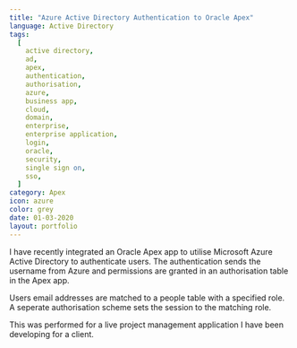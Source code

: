 ```yaml
---
title: "Azure Active Directory Authentication to Oracle Apex"
language: Active Directory
tags:
  [
    active directory,
    ad,
    apex,
    authentication,
    authorisation,
    azure,
    business app,
    cloud,
    domain,
    enterprise,
    enterprise application,
    login,
    oracle,
    security,
    single sign on,
    sso,
  ]
category: Apex
icon: azure
color: grey
date: 01-03-2020
layout: portfolio
---
```


I have recently integrated an Oracle Apex app to utilise Microsoft Azure Active Directory to authenticate users. The authentication sends the username from Azure and permissions are granted in an authorisation table in the Apex app.

Users email addresses are matched to a people table with a specified role. A seperate authorisation scheme sets the session to the matching role.

This was performed for a live project management application I have been developing for a client.
